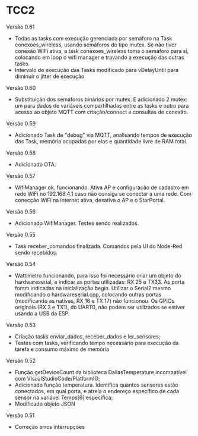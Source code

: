 # TCC2

Versão 0.61

- Todas as tasks com execução gerenciada por semáforo na Task conexoes_wireless, usando semáforos do tipo mutex. Se não tiver conexão WiFi ativa, a task conexoes_wireless toma o semáforo para si, colocando em loop o wifi manager e travando a execução das outras tasks.
- Intervalo de execução das Tasks modificado para vDelayUntil para diminuir o jitter de execução. 

Versão 0.60

- Substituição dos semáforos binários por mutex. E adicionado 2 mutex: um para dados de variáveis compartilhadas entre as tasks e outro para acesso ao objeto MQTT com criação/connect e consultas de conexão.

Versão 0.59

- Adicionado Task de "debug" via MQTT, analisando tempos de execução das Task, memória ocupadas por elas e quantidade livre de RAM total.

Versão 0.58

- Adicionado OTA.

Versão 0.57

- WifiManager ok, funcionando. Ativa AP e configuração de cadastro em rede WiFi no 192.168.4.1 caso não consiga se conectar a uma rede. Com conecção WiFi na internet ativa, desativa o AP e o StarPortal.

Versão 0.56

- Adicionado WifiManager. Testes sendo realizados.

Versão 0.55

- Task receber_comandos finalizada. Comandos pela UI do Node-Red sendo recebidos.

Versão 0.54

- Wattímetro funcionando, para isso foi necessário criar um objeto do hardwareserial, e indicar as portas utilizadas: RX 25 e TX33. As porta foram indicadas na inicialização begin. Utilizar o Serial2 mesmo modificando o hardwareserial.cpp, colocando outras portas (modificando as nativas, RX 16 e TX 17) não funcionou. Os GPIOs originais (RX 3 e TX1), do UART0, não podem ser utilizados se estiver usando a USB da ESP.

Versão 0.53

- Criação tasks enviar_dados, receber_dados e ler_sensores;
- Testes com tasks, verificando tempo necessário para execução da tarefa e consumo máximo de memória

Versão 0.52

- Função getDeviceCount da biblioteca DallasTemperature incompatível com VisualStudioCode/PlatformIO;
- Adicionado função temperatura. Identifica quantos sensores estão conectados, em qual porta, e atrela o endereço específico de cada sensor na variável Temps[6] específica;
- Modificado objeto JSON

Versão 0.51

- Correção erros interrupções
